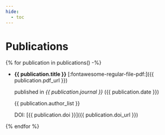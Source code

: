```yaml
---
hide:
  - toc
---
```


# Publications

{% for publication in publications() -%}
- **{{ publication.title }}** [:fontawesome-regular-file-pdf:]({{ publication.pdf_url }})

    published in *{{ publication.journal }}* ({{ publication.date }})

    {{ publication.author_list }}

    DOI: [{{ publication.doi }}]({{ publication.doi_url }})


{% endfor %}

